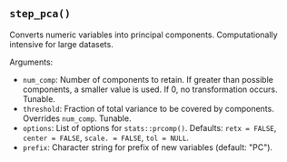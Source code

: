 ## `step_pca()`

Converts numeric variables into principal components. Computationally intensive for large datasets.

Arguments:
* `num_comp`: Number of components to retain. If greater than possible components, a smaller value is used. If 0, no transformation occurs. Tunable.
* `threshold`: Fraction of total variance to be covered by components. Overrides `num_comp`. Tunable.
* `options`: List of options for `stats::prcomp()`. Defaults: `retx = FALSE`, `center = FALSE`, `scale. = FALSE`, `tol = NULL`.
* `prefix`: Character string for prefix of new variables (default: "PC").
